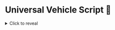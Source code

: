 # Universal Vehicle Script 🚗

<details>
  <summary>Click to reveal</summary>
  --[[ v1.0.0 https://wearedevs.net/obfuscator ]] return(function(...)local w={"";"\121\099\061\061","\078\090\081\106\085\111\061\061";"\047\119\055\098\047\089\122\086\078\109\110\061","\069\070\081\067\069\074\061\061","\102\115\047\090\069\079\079\074\115\049\081\043\068\119\069\069\104\108\052\061";"\097\066\055\118\052\080\061\061";"\121\050\099\079\069\084\087\086\121\099\061\061";"\052\070\055\120\052\070\081\106";"\047\119\081\050\078\119\102\061","\052\090\086\090\121\090\081\102\078\079\088\048\077\119\076\043\110\099\061\061";"\088\108\115\087\102\115\081\121\110\049\115\089\085\102\047\119\104\097\102\061","\052\070\054\054\110\099\061\061","\078\119\055\054\069\089\088\106\110\109\079\120\069\080\061\061";"\069\097\077\117\102\109\055\119\083\089\088\079\088\112\115\088\068\076\074\061";"\099\069\109\122\101\109\054\054\054\078\079\114\120\087\075\098\078\122\106\105\115\051\066\055\081\113\102\089\073\074\117\103\108\050\084\068\078\090\088\066\119\097\081\049\056\043\103\080\067\072\070\077\075\114\053\116\116\083\107\050\049\077\122\066\052\106\101\074\121\072\087\082\107\100\097\109\121\099\078\057\080\043\070\083\074\082\066\067\047\049\052\115\073\047\112\114\052\103\078\101\109\118\108\117\066\122\089\067\121\084\101\106\067\088\071\085\056\068\068\111\078\068\114\081\084\117\049\120\072\108\083\083\103\111\061\061","\068\066\079\101\113\118\088\113\074\066\077\056\088\057\074\080";"\078\057\112\061";"\097\066\055\116\069\090\075\061";"\052\118\079\106\069\074\061\061";"\083\070\077\069\104\076\067\057\110\098\122\080\083\112\047\112\104\111\061\061","\052\066\054\086\052\083\088\113\069\076\069\056\077\112\106\107","\069\109\043\101\078\049\082\061","\088\057\052\098\110\115\069\077\083\079\099\098\090\109\081\115\083\081\112\061","\069\070\066\054\047\119\088\087";"\121\081\088\117\085\112\077\052\047\098\122\107\090\115\086\098";"\110\070\115\106\078\090\115\106\052\097\077\054\052\109\043\079";"\097\066\055\067\069\097\077\054\047\119\081\050\078\119\102\061","\097\066\055\086\078\109\077\079\104\111\061\061";"\110\109\081\120\069\119\055\067";"\069\049\088\066\052\099\061\061","\069\097\122\107\078\049\082\061","\104\089\115\101\115\119\115\054\068\115\069\116\047\106\054\090";"\104\081\087\080\069\109\077\121\104\102\117\101\052\049\122\052\069\070\075\061";"\113\089\077\106\110\112\047\079\047\111\061\061";"\115\076\076\080\047\083\081\072\083\108\079\097\088\090\066\119\121\074\061\061","\104\112\067\106\074\066\079\105\068\049\065\050\115\115\052\061";"\110\109\115\067\078\049\069\079","\078\057\082\061";"\115\097\115\118\115\083\088\082\104\112\077\072\047\112\122\106\115\099\061\061","\113\083\065\121\115\089\110\080\104\057\069\054\077\070\086\105\115\099\061\061";"\110\049\077\107\085\090\117\118";"\047\090\117\080\052\090\088\048";"\115\119\081\067\110\119\115\107\082\112\077\079\047\119\115\108\047\119\115\076\082\074\061\061";"\078\119\115\120","\047\119\055\120\047\090\066\050\069\097\082\061","\110\119\088\054\078\119\080\061"}local function z(z)return w[z-(-377276+432991)]end for z,I in ipairs({{-942233-(-942234),996858-996811};{-769547-(-769548),-287216-(-287256)},{148458+-148417;638383+-638336}})do while I[984061-984060]<I[578276+-578274]do w[I[46885+-46884]],w[I[-747893+747895]],I[-633917-(-633918)],I[-523573+523575]=w[I[861695-861693]],w[I[768948+-768947]],I[-59928-(-59929)]+(555894+-555893),I[-650646+650648]-(-978353+978354)end end do local z=string.char local I=string.len local q=table.concat local W=math.floor local J={n=117443+-117415,d=205558-205495,r=-421304+421363;g=-72271-(-72329),k=-473470-(-473520),z=-572957-(-572966);e=-59415-(-59462),["\043"]=734055-734006,V=502583-502542;h=-526966+526996;["\052"]=-106474-(-106498),Q=-1016079+1016084,u=-823516-(-823573),["\054"]=-180589-(-180622),E=-337676+337701;B=1019019-1018966;w=634615+-634609;G=51232+-51172,o=-691398+691398,Y=-613296+613303,H=-866890-(-866905),q=-83470-(-83488);b=-441468-(-441519),["\051"]=-84202-(-84212),T=631352-631350,N=-295776-(-295803);s=-529616-(-529637),D=-1037712+1037724,f=-28177+28197,m=526813-526775;["\053"]=-821742-(-821773);["\057"]=-643055-(-643058);["\056"]=-226038+226049,["\048"]=283420+-283377;i=-635238-(-635280);a=-755679+755702,x=197128-197082,F=-146944-(-146998),["\047"]=-366640-(-366669);I=79096-79034,M=347340-347323,K=-245531+245587,U=-430990+431016,p=-1023472+1023476,W=489737-489697,["\049"]=511883+-511828;j=627879-627827;A=-608342+608343,y=-430089+430103;R=742759+-742751,c=-965848+965880;J=-907659+907675;v=357193+-357154;X=-257070+257083;["\050"]=-128969+129003,L=1034805-1034769,t=-480640+480684,P=260837-260789,S=872978-872959;l=-859401+859436;O=580398+-580361,["\055"]=-238879+238940;Z=517916+-517894,C=-349613+349658}local C=w local t=table.insert local e=type local H=string.sub for w=443079+-443078,#C,-173182-(-173183)do local l=C[w]if e(l)=="\115\116\114\105\110\103"then local e=I(l)local Q={}local p=925576+-925575 local S=941197-941197 local m=415616-415616 while p<=e do local w=H(l,p,p)local I=J[w]if I then S=S+I*(107106-107042)^((-329129+329132)-m)m=m+(233939+-233938)if m==925633+-925629 then m=227382+-227382 local w=W(S/(-436238-(-501774)))local I=W((S%(-660761-(-726297)))/(20703+-20447))local q=S%(-268815-(-269071))t(Q,z(w,I,q))S=-700467-(-700467)end elseif w=="\061"then t(Q,z(W(S/(210844-145308))))if p>=e or H(l,p+(370647+-370646),p+(500098+-500097))~="\061"then t(Q,z(W((S%(475252-409716))/(693595+-693339))))end break end p=p+(467662+-467661)end C[w]=q(Q)end end end return(function(w,q,W,J,C,t,e,I,N,B,O,H,Y,l,b,S,Q,Z,m,p)H,O,I,Y,p,m,b,N,B,Z,l,Q,S={},function(w,z)local q=S(z)local W=function(...)return I(w,{...},z,q)end return W end,function(I,W,J,C)local U,E,j,u,A,L,h,K,T,x,a,e,d,i,n,k,G,S,s,y,g,p,o,c,V,P,f,l,M,v,X,O,F,m while I do if I<417827+7032422 then if I<411515+3999977 then if I<2131635-(-746735)then if I<1373452-(-51058)then if I<1609856-742752 then if I<982414-145666 then if I<-553596+1154523 then S=z(422992+-367274)p=w[S]S=z(-636934+692680)l=p[S]S=H[J[509129+-509128]]p={l(S)}e={q(p)}I=w[z(229553+-173812)]else S=-743161+8093415 e=146736+6387566 p=z(842486+-786754)l=p^S I=e-l e=z(66373-10628)l=I I=e/l e={I}I=w[z(-260642-(-316361))]end else l=nil I=219128+9043078 H[J[-836065+836070]]=e end else if I<504076-(-660361)then I=e and 3397116-(-794392)or 462223+8799983 else I=11940548-689679 end end else if I<776520+1374622 then if I<807689+1282259 then I=true I=I and 4121721-514774 or 620912+4634576 else I=1040382+7040323 end else if I<3019195-241782 then i=z(767110-711363)I=w[i]i=z(1035127+-979401)w[i]=I I=13014516-(-636860)else S=817252-817251 p=H[J[-1000026+1000029]]l=p~=S I=l and 886351+14407112 or-20691+14026333 end end end else if I<-408647+4094739 then if I<2391548-(-809912)then if I<2785114-(-164819)then if I<983183+1919444 then S=501285+-501072 p=H[J[-301180+301182]]l=p*S p=18836082182359-(-235884)e=l+p l=35184371676251-(-412581)I=e%l H[J[-139090-(-139092)]]=I l=H[J[-405279+405282]]p=-983295-(-983296)e=l~=p I=13460668-(-544974)else l=z(-928912+984664)e=z(-69874-(-125614))I=w[e]e=I(l)I=w[z(961467-905719)]e={}end else s=632576-632575 i=#F V=-685820+685821 u=m(V,i)V=v(F,u)I=1026850+6986673 i=H[d]u=nil P=V-s A=n(P)i[V]=A V=nil end else if I<229593+3406293 then I=-636694+16408202 else p=H[J[77041-77040]]O=575551+-575549 m=-239840+239841 S=p(m,O)p=-386209+386210 l=S==p I=l and 375826+698687 or 7443773-236402 e=l end end else if I<545405+3601523 then if I<3194294-(-607525)then I=U I=E and-361279+13767140 or 6145406-(-168163)e=E else c=H[p]I=c and 8098959-161108 or-504425+5700247 a=c end else if I<863315+3347085 then e=z(570678-514924)I=w[e]l=H[J[840662-840658]]m=z(273507+-217748)S=w[m]M=z(-322209-(-377964))n=w[M]E=N(1404532-594511,{})M={n(E)}v={q(M)}n=799904-799902 O=v[n]m=S(O)S=z(792139-736423)p=l(m,S)l={p()}e=I(q(l))p=H[J[419605+-419600]]l=e I=p and-463747+14769763 or 408195+431045 e=p else I=615192+7874879 s=Z(s)x=Z(x)P=Z(P)k=Z(k)A=Z(A)G=nil f=Z(f)end end end end else if I<241578+5548741 then if I<4883255-(-834146)then if I<5675034-481861 then if I<5050695-101130 then if I<512532+3919083 then p=S E=-351370+351625 M=-764917+764917 I=H[J[325010+-325009]]n=I(M,E)l[p]=n I=-128694+6252688 p=nil else I=H[J[68267+-68266]]S=I p=W[-1019202-(-1019204)]l=W[-351972+351973]I=S[p]I=I and 700411+1416419 or 25818+14481798 end else e=z(482377+-426630)l=z(-869398+925124)I=w[e]e=w[l]l=z(768413+-712687)w[l]=I I=401754+8615249 l=z(-886658+942405)w[l]=e l=H[J[-806990+806991]]p=l()end else if I<800898+4437515 then H[p]=a K=488198+-488197 L=H[f]g=L+K o=G[g]c=T+o o=-925993+926249 I=c%o g=H[s]T=I o=d+g g=417368-417112 I=4425613-19184 c=o%g d=c else I=Y(6740838-141849,{m})j={I()}e={q(j)}I=w[z(-4932+60657)]end end else if I<-135700+5904893 then if I<384178+5354396 then I={}p=-653720+653721 S=H[J[1004027+-1004018]]m=S l=I S=-673395-(-673396)I=-184011+6308005 O=S S=956738-956738 v=O<S S=p-O else u=V s=u F[u]=s I=9103417-795485 u=nil end else if I<6033625-262941 then I=true I=4624426-(-631062)else U=U+T F=not d M=U<=E M=F and M F=U>=E F=d and F M=F or M F=3619+6034713 I=M and F M=6858835-(-1022707)I=I or M end end end else if I<-1005667+7584813 then if I<5607040-(-478092)then if I<5465696-(-580212)then if I<399761+5460566 then H[p]=e I=3623551-(-782878)else M=U X=z(319103-263353)j=w[X]X=z(1028753+-973025)y=j[X]j=y(l,M)y=H[J[-933544+933550]]I=6801218-1029428 M=nil X=y()V=j+X u=V+v X=-693823-(-693824)V=-536536+536792 F=u%V v=F V=S[p]j=v+X y=m[j]u=V..y S[p]=u end else S=-906393+906393 l=z(516338+-460598)I=w[l]p=H[J[-614181+614189]]l=I(p,S)I=-127655+5860749 end else if I<6898422-704708 then n=not v S=S+O p=S<=m p=n and p n=S>=m n=v and n p=n or p n=3622776-(-789088)I=p and n p=-29281+10811117 I=I or p else U=z(382438+-326687)I=735592+12670269 E=w[U]e=E end end else if I<6486566-(-682553)then if I<756375+6079931 then I=777954+8239049 else I=w[z(589220-533490)]e={}end else if I<-565002+7836312 then p=H[J[1024250-1024248]]I=196192-(-878321)S=H[J[-408106+408109]]l=p==S e=l else j=H[p]I=j and-544615+16967935 or 13681256-10310 y=j end end end end end else if I<-833176+14003746 then if I<-116375+8927434 then if I<-663412+8841460 then if I<-753489+8705051 then if I<722230+7170765 then if I<7142130-(-645624)then L=502816-502814 g=G[L]L=H[x]I=26096+15557983 o=g==L a=o else I=8505474-424769 m=nil n=nil v=nil end else o=-295508-(-295509)c=G[o]a=c I=-782436+5978258 end else if I<8794745-737749 then i=-684933+684933 V=#F u=V==i I=u and 8509980-(-320065)or 4058041-1007187 else I=w[z(-797693-(-853442))]e={p}end end else if I<8182337-(-210378)then if I<7491687-(-794024)then I=H[n]i=-682990+682996 X=-965159+965160 j=I(X,i)I=z(-151143-(-206890))w[I]=j i=z(262302-206555)X=w[i]i=203878+-203876 I=X>i I=I and-268292+15841958 or 2858592-231171 else V=V+A s=not P u=V<=i u=s and u s=V>=i s=P and s u=s or u s=-415875+6180587 I=u and s u=983566+15760905 I=I or u end else if I<9098697-611569 then I=true H[J[-882759-(-882760)]]=I e={}I=w[z(-628742+684471)]else A=not i y=y+X e=y<=j e=A and e A=y>=j A=i and A e=A or e A=13957176-816878 I=e and A e=867693+6471187 I=I or e end end end else if I<11136383-827825 then if I<185367+9604025 then if I<9964162-821924 then if I<9316989-384409 then T=nil A=Q()M=nil P=z(-972635+1028370)o=nil k=z(441194-385457)G=z(-730211+785947)u={}v=nil V=Q()m=nil e={}i=Y(15147826-(-728761),{V;E;U;O})H[V]=u O=Z(O)u=Q()s={}H[u]=i i={}O=z(2603-(-53119))F=nil H[A]=i n=nil i=w[P]x=H[A]f={[k]=x;[G]=o}P=i(s,f)m=w[O]p=P n=z(299030-243270)T=34247790616188-(-73679)i=b(25502+4918297,{A;V,d,E,U,u})A=Z(A)I=w[z(447072+-391338)]d=Z(d)E=Z(E)S=i V=Z(V)U=Z(U)U=z(-284394-(-340118))v=w[n]E=S(U,T)M=p[E]E=z(-350687-(-406430))E=v[E]n={E(v,M)}S=nil u=Z(u)O=m(q(n))m=O()p=nil else I=true I=I and 4734017-(-346066)or-526268+10589124 end else I=H[J[506646-506639]]I=I and 5254135-(-800911)or 6719273-986179 end else if I<10463307-353328 then e={}I=w[z(638255-582513)]else a=H[p]e=a I=a and 15642307-950663 or-465650+6260183 end end else if I<11814516-808538 then if I<10001238-(-637249)then l=W S=z(-316340+372090)m=Q()p=Q()n=z(-265455-(-321210))I=true H[p]=I O=Q()e=w[S]S=z(-181105+236838)I=e[S]S=Q()M=B(-266812+8753527,{O})H[S]=I I=Y(3410021-492957,{})H[m]=I I=false H[O]=I v=w[n]n=v(M)e=n I=n and-443202+16955926 or 13775782-(-545051)else I=H[J[943864-943854]]p=H[J[223496+-223485]]l[I]=p I=H[J[581001+-580989]]p={I(l)}e={q(p)}I=w[z(-855887+911610)]end else if I<11280959-(-943818)then T=nil U=Z(U)v=nil u=nil p=Z(p)m=Z(m)d=nil p=nil F=nil n=Z(n)S=Z(S)n=z(179359+-123601)d=Q()V=Z(V)O=Z(O)v=z(591922-536164)F={}S=nil O=w[v]v=z(266763-211032)m=O[v]O=Q()H[O]=m V=773696+-773440 M=nil M=z(-703494+759212)v=w[n]n=z(785014+-729276)E=Z(E)m=v[n]n=w[M]E=z(-763236-(-818986))M=z(938668-882922)U=Q()v=n[M]T={}M=w[E]E=z(812130+-756409)n=M[E]M=-692685-(-692685)E=Q()i=V I=8414777-106845 V=648841-648840 A=V V=-603031+603031 P=A<V H[E]=M M=39156+-39154 H[U]=M M={}H[d]=T T=865820+-865820 u=574518+-574517 V=u-A else P=z(218359-162601)A=Q()H[A]=y e=w[P]P=z(-7916-(-63654))s=-846219-(-846319)I=e[P]K=44105+-44105 P=-33986-(-33987)G=83278+-83276 e=I(P,s)P=Q()x=-405606-(-405607)f=720056+-719801 H[P]=e I=H[n]s=551548-551548 e=I(s,f)h=958801+-948801 f=773827+-773826 s=Q()H[s]=e I=H[n]k=H[P]e=I(f,k)f=Q()H[f]=e o=z(81786+-26027)e=H[n]k=e(x,G)e=-1000422-(-1000423)I=k==e G=z(154511-98754)k=Q()H[k]=I c=w[o]I=z(-6868-(-62607))e=z(-348085-(-403801))g=H[n]L={g(K,h)}o=c(q(L))I=u[I]c=z(523212-467455)a=o..c x=G..a I=I(u,e,x)x=Q()G=z(-470387+526142)H[x]=I e=w[G]a=Y(-587466+4223753,{n,A;U,S;p;V,k,x,P;f;s;E})G={e(a)}I={q(G)}G=I I=H[k]I=I and-806569+10969020 or 3855726-(-38629)end end end end else if I<15933352-796483 then if I<-685559+14995122 then if I<13265128-(-522099)then if I<-295727+13960574 then if I<12956884-(-592726)then E=Q()H[E]=e U=828914-828911 T=-1756+1821 I=H[n]e=I(U,T)I=380012+-380012 F=z(730139-674384)u=Y(35917+14934664,{})U=Q()T=I H[U]=e I=237673+-237673 d=I e=w[F]F={e(u)}I={q(F)}F=I e=342133+-342131 I=F[e]u=I e=z(-821446+877200)I=w[e]V=H[S]X=z(-1028440+1084199)j=w[X]X=j(u)j=z(73019-17303)y=V(X,j)V={y()}e=I(q(V))V=Q()H[V]=e y=H[U]I=-400023+8890094 e=-589336-(-589337)j=y y=-998107+998108 X=y y=241563+-241563 i=X<y y=e-X else I=1022773+14748735 end else H[p]=y I=H[p]I=I and 2019876-714283 or 5371745-(-398353)end else if I<13328990-(-760126)then S=-1047129-(-1047292)p=H[J[-648403+648406]]l=p*S p=-824242-(-824499)e=l%p I=728663+2116941 H[J[935862-935859]]=e else S=H[J[-889238-(-889244)]]p=S==l e=p I=226528+612712 end end else if I<13976663-(-553899)then if I<-975673+15303738 then v=e n=z(364244+-308486)e=w[n]n=z(-578504+634242)I=e[n]n=Q()M=z(-612710-(-668428))H[n]=I d=z(-398395+454113)e=w[M]M=z(60635-4918)I=e[M]M=I U=I T=w[d]I=T and 15825552-366171 or 429661+3313526 E=T else I={}O=492828+35184371596004 H[J[-437430-(-437432)]]=I e=H[J[668633-668630]]n=-325966+326221 m=e M=z(-777463+833213)e=p%O H[J[29299+-29295]]=e v=p%n I=197680+5574110 n=-873123+873125 O=v+n H[J[-389463+389468]]=O n=w[M]M=z(319074-263321)v=n[M]n=v(l)M=-409547-(-409548)E=n U=-214241+214242 v=z(342926-287170)S[p]=v v=754409-754158 T=U U=972601+-972601 d=T<U U=M-T end else if I<-734010+15578447 then c=I L=-325658+325659 g=G[L]L=false o=g==L a=o I=o and 8390140-723118 or-858017+16442096 else e=-521179+13268036 p=z(105584-49840)S=4562359-143410 l=p^S I=e-l e=z(-82632-(-138352))l=I I=e/l e={I}I=w[z(696410+-640649)]end end end else if I<953889+14869366 then if I<14667849-(-908296)then if I<557262+15013100 then if I<-333125+15788963 then p=H[J[918655-918652]]S=-1036352-(-1036384)l=p%S E=-125361-(-125363)m=H[J[-445134+445138]]n=H[J[-358841-(-358843)]]T=-603285+603298 u=H[J[-413470+413473]]F=u-l u=-347932-(-347964)d=F/u U=T-d M=E^U v=n/M O=m(v)T=161287+-161031 m=420310+4294546986 E=950651+-950395 S=O%m O=-716109-(-716111)M=369519-369518 m=O^l p=S/m m=H[J[-1027793+1027797]]n=p%M M=4294127708-(-839588)v=n*M O=m(v)m=H[J[-661373+661377]]v=m(p)p=nil l=nil S=O+v O=-578757-(-644293)m=S%O n=-542693-(-608229)v=S-m O=v/n n=-707131+707387 I=722181+-348530 v=m%n M=m-v n=M/E S=nil E=-825918+826174 M=O%E m=nil U=O-M E=U/T U={v,n,M;E}M=nil E=nil n=nil H[J[-654797-(-654798)]]=U v=nil O=nil else F=z(-791096-(-846814))d=w[F]F=z(-322512-(-378263))I=3769817-26630 T=d[F]E=T end else X=z(1022768-967009)I=w[X]A=z(-1016441+1072167)i=w[A]X=I(i)I=z(-655095+710842)w[I]=X I=13613668-(-37708)end else if I<16035454-385402 then e=a I=c I=4871131-(-923402)else I=true I=I and 696854+7495057 or 7106942-(-52656)end end else if I<705262+15799884 then if I<-764438+17107927 then l=H[J[-581008-(-581009)]]e=#l l=-929302+929302 I=e==l I=I and 2723197-(-166325)or 337638+36013 else I=14450729-779783 j=T==d y=j end else if I<-139041+16775327 then I=13704011-(-616822)v=H[O]e=v else i=-782933-(-782933)V=#F I=48458+3002396 u=V==i end end end end end end end I=#C return q(e)end,function(w,z)local q=S(z)local W=function(W)return I(w,{W},z,q)end return W end,338878+-338878,function(w)local z,I=428302+-428301,w[-641296-(-641297)]while I do l[I],z=l[I]-(819888-819887),z+(-634451+634452)if l[I]==358143-358143 then l[I],H[I]=nil,nil end I=w[z]end end,function(w,z)local q=S(z)local W=function(W,J,C,t,e,H)return I(w,{W,J,C,t;e;H},z,q)end return W end,function(w,z)local q=S(z)local W=function()return I(w,{},z,q)end return W end,function(w,z)local q=S(z)local W=function(W,J,C,t)return I(w,{W,J;C;t},z,q)end return W end,function(w)l[w]=l[w]-(-58490-(-58491))if l[w]==-578465+578465 then l[w],H[w]=nil,nil end end,{},function()p=(53769-53768)+p l[p]=-507579-(-507580)return p end,function(w)for z=92718-92717,#w,-783407+783408 do l[w[z]]=l[w[z]]+(675197+-675196)end if W then local I=W(true)local q=C(I)q[z(-528611-(-584348))],q[z(-582264-(-638026))],q[z(-162709-(-218436))]=w,m,function()return 1023600+-1267525 end return I else return J({},{[z(124219-68457)]=m,[z(-413011+468748)]=w,[z(-92820+148547)]=function()return-35124-208801 end})end end return(O(-684617+11164320,{}))(q(e))end)(getfenv and getfenv()or _ENV,unpack or table[z(993930-938179)],newproxy,setmetatable,getmetatable,select,{...})end)(...)

  
  </details>



## Features

### 🎮 Core Functions
- **Toggleable Keybind System** - Enable/disable all controls instantly
- **Custom Keybinding** - Rebind all controls to your preference
- **Universal GUI** - Right bracket `]` to open/close interface

### 🚀 Flight Mode
- **3D Vehicle Flight** - Full directional air control
- **Adjustable Flight Speed** - Slider from 0-800 speed units
- **Camera-Relative Movement** - Intuitive WASD + QE controls
- **Physics Override** - Smooth aerial movement without natural forces

### ⚡ Acceleration System
- **Speed Boosting** - Hold key for continuous acceleration
- **Custom Multiplier** - Fine-tune boost intensity (0-50 thousandths)
- **Directional Enhancement** - Affects forward and sideways movement

### 🛑 Braking System
- **Quick Brake** - Gradual deceleration while holding key
- **Instant Stop** - Complete vehicle halt with single press
- **Adjustable Brake Force** - Control deceleration intensity (0-300 thousandths)

### 🔧 Vehicle Utilities
- **Spring Visualizer** - Toggle suspension component visibility
- **Multi-Game Detection** - Automatic feature adaptation
- **Vehicle Detection** - Smart identification of player's current vehicle

## 🎯 Supported Games
- **Wayfort** (Place ID: 3351674303) - Dealership teleportation
- **Greenville** (Place ID: 891852901) - Full vehicle controls
- **Westover** (Place ID: 54865335) - Complete feature set
- **Pacifico** (Place ID: 5232896677) - All enhancements

## 📥 Installation
```lua
loadstring(game:HttpGet("https://raw.githubusercontent.com/STORAGERKIR/universal-scripts/refs/heads/main/speedchangermain.lua"))()
